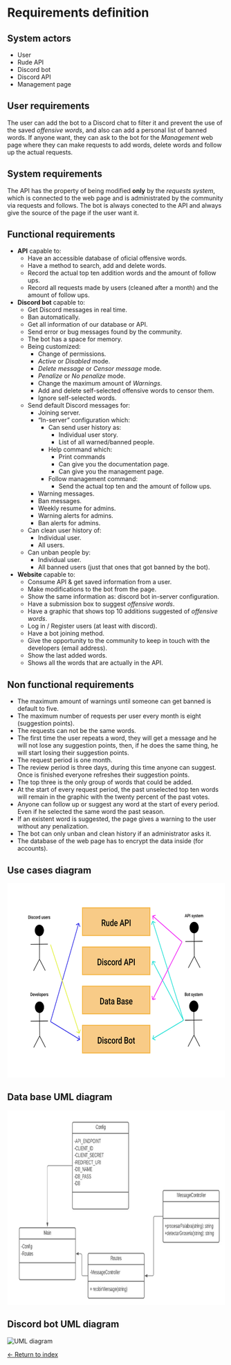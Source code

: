 # Requirements definition

## System actors

- User
- Rude API
- Discord bot
- Discord API
- Management page

## User requirements

The user can add the bot to a Discord chat to filter it and prevent the use of the saved _offensive words_, and also can add a personal list of banned words. If anyone want, they can ask to the bot for the _Management_ web page where they can make requests to add words, delete words and follow up the actual requests.

## System requirements

The API has the property of being modified **only** by the _requests system_, which is connected to the web page and is administrated by the community via requests and follows. The bot is always conected to the API and always give the source of the page if the user want it.

## Functional requirements

- **API** capable to:
  - Have an accessible database of oficial offensive words.
  - Have a method to search, add and delete words.
  - Record the actual top ten addition words and the amount of follow ups.
  - Record all requests made by users (cleaned after a month) and the amount of follow ups.
- **Discord bot** capable to:
  - Get Discord messages in real time.
  - Ban automatically.
  - Get all information of our database or API.
  - Send error or bug messages found by the community.
  - The bot has a space for memory.
  - Being customized:
    - Change of permissions.
    - _Active_ or _Disabled_ mode.
    - _Delete message_ or _Censor message_ mode.
    - _Penalize_ or _No penalize_ mode.
    - Change the maximum amount of _Warnings_.
    - Add and delete self-selected offensive words to censor them.
    - Ignore self-selected words.
  - Send default Discord messages for:
    - Joining server.
    - “In-server” configuration which:
      - Can send user history as:
        - Individual user story.
        - List of all warned/banned people.
      - Help command which:
        - Print commands
        - Can give you the documentation page.
        - Can give you the management page.
      - Follow management command:
        - Send the actual top ten and the amount of follow ups.
    - Warning messages.
    - Ban messages.
    - Weekly resume for admins.
    - Warning alerts for admins.
    - Ban alerts for admins.
  - Can clean user history of:
    - Individual user.
    - All users.
  - Can unban people by:
    - Individual user.
    - All banned users (just that ones that got banned by the bot).
- **Website** capable to:
  - Consume API & get saved information from a user.
  - Make modifications to the bot from the page.
  - Show the same information as: discord bot in-server configuration.
  - Have a submission box to suggest _offensive words_.
  - Have a graphic that shows top 10 additions suggested of _offensive words_.
  - Log in / Register users (at least with discord).
  - Have a bot joining method.
  - Give the opportunity to the community to keep in touch with the developers (email address).
  - Show the last added words.
  - Shows all the words that are actually in the API.

## Non functional requirements

- The maximum amount of warnings until someone can get banned is default to five.
- The maximum number of requests per user every month is eight (suggestion points).
- The requests can not be the same words.
- The first time the user repeats a word, they will get a message and he will not lose any suggestion points, then, if he does the same thing, he will start losing their suggestion points.
- The request period is one month.
- The review period is three days, during this time anyone can suggest. Once is finished everyone refreshes their suggestion points.
- The top three is the only group of words that could be added.
- At the start of every request period, the past unselected top ten words will remain in the graphic with the twenty percent of the past votes.
- Anyone can follow up or suggest any word at the start of every period. Even if he selected the same word the past season.
- If an existent word is suggested, the page gives a warning to the user without any penalization.
- The bot can only unban and clean history if an administrator asks it.
- The database of the web page has to encrypt the data inside (for accounts).

## Use cases diagram

<img src="https://github.com/JoshuaMeza/CodePain_POO/blob/master/Resources/UseCases.jpg" alt="Use cases diagram" width="100%" height="450px">

## Data base UML diagram

<img src="https://github.com/JoshuaMeza/CodePain_POO/blob/master/Resources/db.jpg" alt="UML diagram" width="100%" height="450px">

## Discord bot UML diagram

<img src="https://github.com/JoshuaMeza/CodePain_POO/blob/master/Resources/tempBox.jpg" alt="UML diagram" width="100%" height="450px">

[<- Return to index](https://github.com/JoshuaMeza/CodePain_POO)
